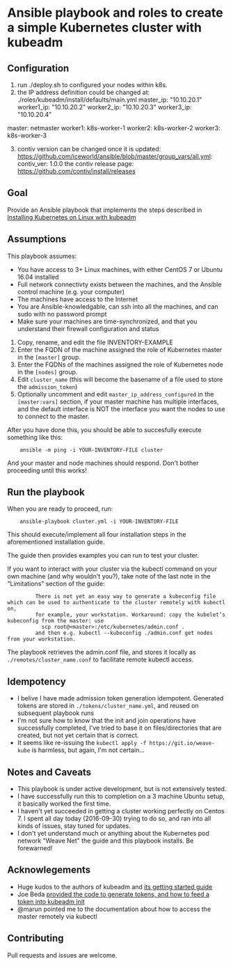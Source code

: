 # Ansible playbook and roles to create a simple Kubernetes cluster with kubeadm
## Configuration
1. run ./deploy.sh to configured your nodes within k8s.
2. the IP address definition could be changed at: ./roles/kubeadm/install/defaults/main.yml
master_ip: "10.10.20.1"
worker1_ip: "10.10.20.2"
worker2_ip: "10.10.20.3"
worker3_ip: "10.10.20.4"

master: netmaster
worker1: k8s-worker-1
worker2: k8s-worker-2
worker3: k8s-worker-3

3. contiv version can be changed once it is updated:
https://github.com/iceworld/ansible/blob/master/group_vars/all.yml:
contiv_ver: 1.0.0
the contiv release page: https://github.com/contiv/install/releases

## Goal

Provide an Ansible playbook that implements the steps described in [Installing Kubernetes on Linux with kubeadm](http://kubernetes.io/docs/getting-started-guides/kubeadm/)

## Assumptions

This playbook assumes: 

* You have access to 3+ Linux machines, with either CentOS 7 or Ubuntu 16.04 installed
* Full network connectivty exists between the machines, and the Ansible control machine (e.g. your computer)
* The machines have access to the Internet
* You are Ansible-knowledgable, can ssh into all the machines, and can sudo with no password prompt
* Make sure your machines are time-synchronized, and that you understand their firewall configuration and status


1. Copy, rename, and edit the file INVENTORY-EXAMPLE
2. Enter the FQDN of the machine assigned the role of Kubernetes master in the ```[master]``` group.
3. Enter the FQDNs of the machines assigned the role of Kubernetes node in the ```[nodes]``` group.
4. Edit ```cluster_name``` (this will become the basename of a file used to store the ```admission_token```)
5. Optionally uncomment and edit ```master_ip_address_configured``` in the ```[master:vars]``` section, if your master machine has multiple interfaces, and the default interface is NOT the interface you want the nodes to use to connect to the master.

After you have done this, you should be able to succesfully execute something like this:

```
    ansible -m ping -i YOUR-INVENTORY-FILE cluster
```

And your master and node machines should respond.  Don't bother proceeding until this works!

## Run the playbook

When you are ready to proceed, run:

```
    ansible-playbook cluster.yml -i YOUR-INVENTORY-FILE
```

This should execute/implement all four installation steps in the aforementioned installation guide.

The guide then provides examples you can run to test your cluster.

If you want to interact with your cluster via the kubectl command on your own machine (and why wouldn't you?), take note of the last note in the "Limitations" section of the guide:

```
         There is not yet an easy way to generate a kubeconfig file which can be used to authenticate to the cluster remotely with kubectl on, 
         for example, your workstation. Workaround: copy the kubelet’s kubeconfig from the master: use 
           scp root@<master>:/etc/kubernetes/admin.conf . 
         and then e.g. kubectl --kubeconfig ./admin.conf get nodes from your workstation.
```

The playbook retrieves the admin.conf file, and stores it locally as ```./remotes/cluster_name.conf``` to facilitate remote kubectl access.

## Idempotency

* I belive I have made admission token generation idempotent. Generated tokens are stored in ```./tokens/cluster_name.yml```, and reused on subsequent playbook runs
* I'm not sure how to know that the init and join operations have successfully completed, I've tried to base it on files/directories that are created, but not yet certain that is correct.
* It seems like re-issuing the ```kubectl apply -f https://git.io/weave-kube``` is harmless, but again, I'm not certain...


## Notes and Caveats

* This playbook is under active development, but is not extensively tested.
* I have successfully run this to completion on a 3 machine Ubuntu setup, it basically worked the first time.
* I haven't yet succeeded in getting a cluster working perfectly on Centos 7. I spent all day today (2016-09-30) trying to do so, and ran into all kinds of issues, stay tuned for updates.
* I don't yet understand much or anything about the Kubernetes pod network "Weave Net" the guide and this playbook installs.  Be forewarned!

## Acknowlegements

* Huge kudos to the authors of kubeadm and [its getting started guide](http://kubernetes.io/docs/getting-started-guides/kubeadm/)
* Joe Beda [provided the code to generate tokens, and how to feed a token into kubeadm init](https://github.com/upmc-enterprises/kubeadm-aws/issues/1)
* @marun pointed me to the documentation about how to access the master remotely via kubectl

## Contributing

Pull requests and issues are welcome.












